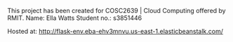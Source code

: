This project has been created for COSC2639 | Cloud Computing offered by RMIT.
Name: Ella Watts
Student no.: s3851446

Hosted at: http://flask-env.eba-ehv3mnvu.us-east-1.elasticbeanstalk.com/
